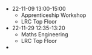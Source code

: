 - 22-11-09 13:00-15:00
	- Apprenticeship Workshop
	- LRC Top Floor
- 22-11-29 12:35-13:20
	- Maths Engineering
	- LRC Top Floor
- 